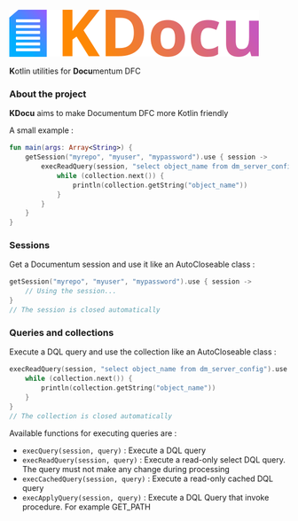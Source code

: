 ![KDocu Logo](.github/kdocu-logo.png)

**K**otlin utilities for **Docu**mentum DFC

### About the project

**KDocu** aims to make Documentum DFC more Kotlin friendly

A small example :
```Kotlin
fun main(args: Array<String>) {
    getSession("myrepo", "myuser", "mypassword").use { session ->
        execReadQuery(session, "select object_name from dm_server_config").use { collection ->
            while (collection.next()) {
                println(collection.getString("object_name"))
            }
        }
    }
}
```

### Sessions

Get a Documentum session and use it like an AutoCloseable class :
```Kotlin
getSession("myrepo", "myuser", "mypassword").use { session ->
    // Using the session...
}
// The session is closed automatically
```

### Queries and collections

Execute a DQL query and use the collection like an AutoCloseable class :
```Kotlin
execReadQuery(session, "select object_name from dm_server_config").use { collection ->
    while (collection.next()) {
        println(collection.getString("object_name"))
    }
}
// The collection is closed automatically
```

Available functions for executing queries are :
- `execQuery(session, query)` : Execute a DQL query
- `execReadQuery(session, query)` : Execute a read-only select DQL query. The query must not make any change during processing
- `execCachedQuery(session, query)` : Execute a read-only cached DQL query
- `execApplyQuery(session, query)` : Execute a DQL Query that invoke procedure. For example GET_PATH
